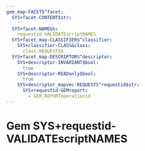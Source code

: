 ```yaml
---
gem_map-FACETS^facet:
  SYS+facet-CONTENT$str:
    ''
  SYS+facet-NAME&%:
    requestid-VALIDATEscriptNAMES
  SYS+facet_map-CLASSIFIERS^classifier:
    SYS+classifier-CLASS&class:
      class-REQUESTID
  SYS+facet_map-DESCRIPTORS^descriptor:
    SYS+descriptor-INVARIANT$bool:
      true
    SYS+descriptor-READonly$bool:
      true
    SYS+descriptor_mapvec-REQUESTS^requestid$str:
      SYS+requestid-GEMreport:
        - GEM_REPORToperationid
---
```

# Gem SYS+requestid-VALIDATEscriptNAMES

